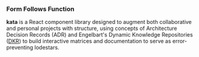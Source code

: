 ### **Form Follows Function**
**kata** is a React component library designed to augment both collaborative and personal projects with structure, using concepts of Architecture Decision Records (ADR) and Engelbart's Dynamic Knowledge Repositories ([DKR](https://www.dougengelbart.org/content/view/190/)) to build interactive matrices and documentation to serve as error-preventing lodestars.
